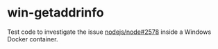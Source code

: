 # win-getaddrinfo
Test code to investigate the issue [nodejs/node#2578](https://github.com/nodejs/node/issues/2578) inside a Windows Docker container.

